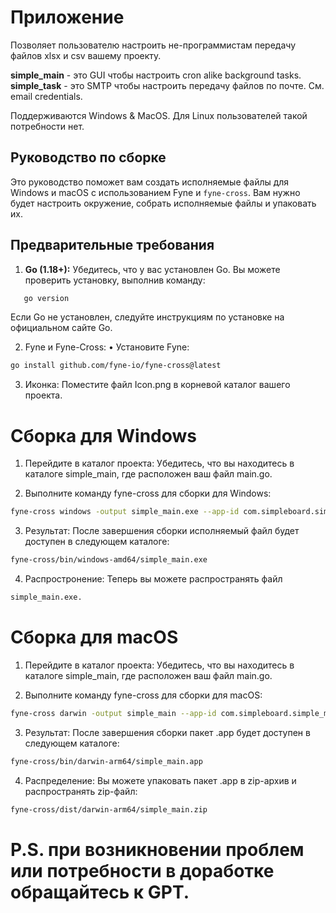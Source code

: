 # Приложение
Позволяет пользователю настроить не-программистам передачу файлов xlsx и csv вашему проекту.

**simple_main** - это GUI чтобы настроить cron alike background tasks.
**simple_task** - это SMTP чтобы настроить передачу файлов по почте. См. email credentials.

Поддерживаются Windows & MacOS. Для Linux пользователей такой потребности нет.

## Руководство по сборке
Это руководство поможет вам создать исполняемые файлы для Windows и macOS с использованием Fyne и `fyne-cross`. Вам нужно будет настроить окружение, собрать исполняемые файлы и упаковать их.

## Предварительные требования

1. **Go (1.18+):** Убедитесь, что у вас установлен Go. Вы можете проверить установку, выполнив команду:
```bash
   go version
```
Если Go не установлен, следуйте инструкциям по установке на официальном сайте Go.

2.	Fyne и Fyne-Cross:
	•	Установите Fyne:
```bash
go install github.com/fyne-io/fyne-cross@latest
```
3.	Иконка:
Поместите файл Icon.png в корневой каталог вашего проекта.


# Сборка для Windows
1. Перейдите в каталог проекта: Убедитесь, что вы находитесь в каталоге simple_main, где расположен ваш файл main.go.

2. Выполните команду fyne-cross для сборки для Windows:
```bash
fyne-cross windows -output simple_main.exe --app-id com.simpleboard.simple_main --icon Icon.png
```
3.	Результат: После завершения сборки исполняемый файл будет доступен в следующем каталоге:
```bash
fyne-cross/bin/windows-amd64/simple_main.exe
```
4.	Распростронение: Теперь вы можете распространять файл 
```bash
simple_main.exe.
```
# Сборка для macOS
1. Перейдите в каталог проекта: Убедитесь, что вы находитесь в каталоге simple_main, где расположен ваш файл main.go.

2. Выполните команду fyne-cross для сборки для macOS:
```bash
fyne-cross darwin -output simple_main --app-id com.simpleboard.simple_main --icon Icon.png
```
3.	Результат: После завершения сборки пакет .app будет доступен в следующем каталоге:
```bash
fyne-cross/bin/darwin-arm64/simple_main.app
```
4.	Распределение: Вы можете упаковать пакет .app в zip-архив и распространять zip-файл:
```bash
fyne-cross/dist/darwin-arm64/simple_main.zip
```

 # P.S. при возникновении проблем или потребности в доработке обращайтесь к GPT. 
